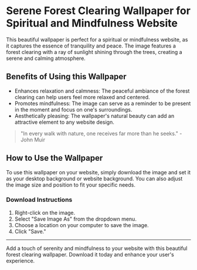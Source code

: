 <!--
Write me markdown content of website with wallpaper:

"A serene image of a forest clearing with a ray of sunlight for a spiritual or mindfulness website"

The header of the page should not be copy of the text but rather a real content of the website which is using this wallpaper.

- Feel free to use structure like headings, bullets, numbering, blockquotes, paragraphs, horizontal lines, etc.
- You can use formatting like bold or _italic_
- You can include UTF-8 emojis
- Links should be only #hash anchors (and you can refer to the document itself)
- Do not include images
-->

<!--font:Poppins-->

# Serene Forest Clearing Wallpaper for Spiritual and Mindfulness Website

This beautiful wallpaper is perfect for a spiritual or mindfulness website, as it captures the essence of tranquility and peace. The image features a forest clearing with a ray of sunlight shining through the trees, creating a serene and calming atmosphere.

## Benefits of Using this Wallpaper

- Enhances relaxation and calmness: The peaceful ambiance of the forest clearing can help users feel more relaxed and centered.
- Promotes mindfulness: The image can serve as a reminder to be present in the moment and focus on one's surroundings.
- Aesthetically pleasing: The wallpaper's natural beauty can add an attractive element to any website design.

> "In every walk with nature, one receives far more than he seeks." - John Muir

## How to Use the Wallpaper

To use this wallpaper on your website, simply download the image and set it as your desktop background or website background. You can also adjust the image size and position to fit your specific needs.

### Download Instructions

1. Right-click on the image.
2. Select "Save Image As" from the dropdown menu.
3. Choose a location on your computer to save the image.
4. Click "Save."

---

Add a touch of serenity and mindfulness to your website with this beautiful forest clearing wallpaper. Download it today and enhance your user's experience.
